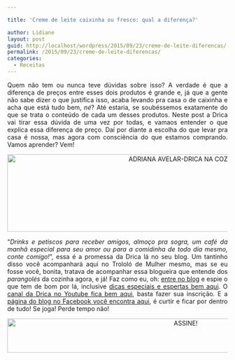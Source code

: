 ```yaml
---

title: 'Creme de leite caixinha ou fresco: qual a diferença?'

author: Lidiane
layout: post
guid: http://localhost/wordpress/2015/09/23/creme-de-leite-diferencas/
permalink: /2015/09/23/creme-de-leite-diferencas/
categories:
  - Receitas
---
```

<p align="justify">
  Quem não tem ou nunca teve dúvidas sobre isso? A verdade é que a diferença de preços entre esses dois produtos é grande e, já que a gente não sabe dizer o que justifica isso, acaba levando pra casa o de caixinha e acha que está tudo bem, <em>né</em>? Até estaria, se soubéssemos exatamente do que se trata o conteúdo de cada um desses produtos. Neste post a Drica vai tirar essa dúvida de uma vez por todas, e vamaos entender o que explica essa diferença de preço. Daí por diante a escolha do que levar pra casa é nossa, mas agora com consciência do que estamos comprando. Vamos aprender? Vem!
</p>

<p align="center">
</p>

<p align="center">
  <a href="http://www.trololodemulher.com.br/blog/wp-content/uploads/2015/08/ADRIANA-AVELAR-DRICA-NA-COZINHA.jpg"><img class="alignnone size-full wp-image-11291" src="http://www.trololodemulher.com.br/blog/wp-content/uploads/2015/08/ADRIANA-AVELAR-DRICA-NA-COZINHA.jpg" alt="ADRIANA AVELAR-DRICA NA COZINHA" width="800" height="177" /></a>
</p>

<p align="justify">
  “<em>Drinks e petiscos para receber amigos, almoço pra sogra, um café da manhã especial para seu amor ou para a comidinha de todo dia mesmo, conte comigo!</em>”, essa é a promessa da Drica lá no seu blog. Um tantinho disso você acompanhará aqui no Trololó de Mulher mesmo, mas se eu fosse você, bonita, tratava de acompanhar essa blogueira que entende dos <em>parangolés</em> da cozinha agora, e já! Faz como eu, oh: <a href="http://www.dricanacozinha.com.br/" target="_blank">entre no blog</a> e espie o que tem de bom por lá, inclusive <a href="http://www.dricanacozinha.com.br/dicas/" target="_blank">dicas especiais e espertas bem aqui</a>. O <a href="https://www.youtube.com/channel/UC1mIECRirlkQIq0aqAsOk_A" target="_blank">canal da Drica no Youtube fica bem aqui</a>, basta fazer sua inscrição. E a <a href="https://www.facebook.com/dricanacozinha/timeline" target="_blank">página do blog no Facebook você encontra aqui</a>, é curtir e ficar por dentro de tudo! Se joga! Perde tempo não!
</p>

<p align="center">
  <a href="http://feedburner.google.com/fb/a/mailverify?uri=blogBichaFemea&loc=en_US" target="_blank"><img class="alignnone size-full wp-image-10439" src="http://www.trololodemulher.com.br/blog/wp-content/uploads/2014/09/ASSINE.png" alt="ASSINE!" width="800" height="78" /></a>
</p>

<p align="justify">